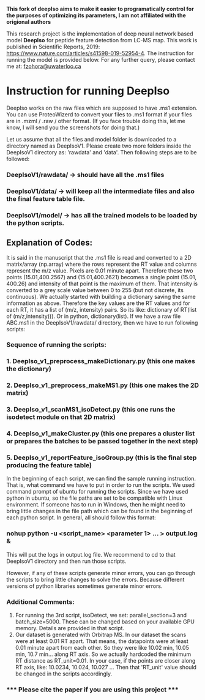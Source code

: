 **This fork of deepIso aims to make it easier to programatically control for the purposes of optimizing its parameters, I am not affiliated with the origional authors**

This research project is the implementation of deep neural network based model **DeepIso** for peptide feature detection from LC-MS map. This work is published in Scientific Reports, 2019: https://www.nature.com/articles/s41598-019-52954-4. The instruction for running the model is provided below. For any further query, please contact me at: fzohora@uwaterloo.ca

# Instruction for running DeepIso

DeepIso works on the raw files which are supposed to have .ms1 extension. You can use ProteoWizerd to convert your files to .ms1 format if your files are in .mzml / .raw / other format. (If you face trouble doing this, let me know, I will send you the screenshots for doing that.)

Let us assume that all the files and model folder is downloaded to a directory named as DeepIsoV1. Please create two more folders inside the DeepIsoV1 directory as: 'rawdata' and 'data'. Then following steps are to be followed:

### DeepIsoV1/rawdata/ → should have all the .ms1 files
### DeepIsoV1/data/ → will keep all the intermediate files and also the final feature table file.
### DeepIsoV1/model/ → has all the trained models to be loaded by the python scripts.

## Explanation of Codes:
It is said in the manuscript that the .ms1 file is read and converted to a 2D matrix/array (np.array) where the rows represent the RT value and columns represent the m/z value. Pixels are 0.01 minute apart. Therefore these two points (15.01,400.2567) and (15.01,400.2621) becomes a single point (15.01, 400.26) and intensity of that point is the maximum of them. That intensity is converted to a grey scale value between 0 to 255 (but not discrete, its continuous). We actually started with building a dictionary saving the same information as above. Therefore the key values are the RT values and for each RT, it has a list of (m/z, intensity) pairs. So its like: dictionary of RT(list of (m/z,intensity))). Or in python, dictionary(list). If we have a raw file ABC.ms1 in the DeepIsoV1/rawdata/ directory, then we have to run following scripts:

### Sequence of running the scripts:
  ### 1. DeepIso_v1_preprocess_makeDictionary.py (this one makes the dictionary)
  ### 2. DeepIso_v1_preprocess_makeMS1.py (this one makes the 2D matrix)
  ### 3. DeepIso_v1_scanMS1_isoDetect.py (this one runs the isodetect module on that 2D matrix)
  ### 4. DeepIso_v1_makeCluster.py (this one prepares a cluster list or prepares the batches to be passed together in the next step)
  ### 5. DeepIso_v1_reportFeature_isoGroup.py (this is the final step producing the feature table)

In the beginning of each script, we can find the sample running instruction. That is, what command we have to put in order to run the scripts. We used command prompt of ubuntu for running the scripts. Since we have used python in ubuntu, so the file paths are set to be compatible with Linux environment. If someone has to run in Windows, then he might need to bring little changes in the file path which can be found in the beginning of each python script. In general, all should follow this format:
### nohup python -u <script_name> <parameter 1> ... <parameter n> > output.log &
  
This will put the logs in output.log file. We recommend to cd to that DeepIsoV1 directory and then run those scripts.
  
However, if any of these scripts generate minor errors, you can go through the scripts to bring little changes to solve the errors. Because different versions of python libraries sometimes generate minor errors.
  
### Additional Comments:
  1. For running the 3rd script, isoDetect, we set: parallel_section=3 and batch_size=5000. These can be changed based on your available GPU memory. Details are provided in that script.
  2. Our dataset is generated with Orbitrap MS. In our dataset the scans were at least 0.01 RT apart. That means, the datapoints were at least 0.01 minute apart from each other. So they were like 10.02 min, 10.05 min, 10.7 min... along RT axis. So we actually hardcoded the minimum RT distance as RT_unit=0.01. In your case, if the points are closer along RT axis, like: 10.0234, 10.024, 10.027 ... Then that 'RT_unit' value should be changed in the scripts accordingly.
  
### *** Please cite the paper if you are using this project *** 
